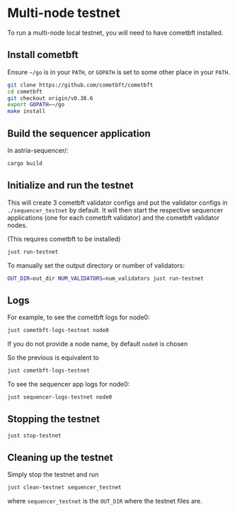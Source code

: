 # Multi-node testnet

To run a multi-node local testnet, you will need to have cometbft installed.

## Install cometbft

Ensure `~/go` is in your `PATH`, or `GOPATH` is set to some other place in your
`PATH`.

```sh
git clone https://github.com/cometbft/cometbft
cd cometbft
git checkout origin/v0.38.6
export GOPATH=~/go
make install
```

## Build the sequencer application

In astria-sequencer/:

```sh
cargo build
```

## Initialize and run the testnet

This will create 3 cometbft validator configs and put the validator configs in
`./sequencer_testnet` by default. It will then start the respective sequencer
applications (one for each cometbft validator) and the cometbft validator nodes.

(This requires cometbft to be installed)

```sh
just run-testnet
```

To manually set the output directory or number of validators:

```sh
OUT_DIR=out_dir NUM_VALIDATORS=num_validators just run-testnet 
```

## Logs

For example, to see the cometbft logs for node0:

```sh
just cometbft-logs-testnet node0
```

If you do not provide a node name, by default `node0` is chosen

So the previous is equivalent to

```sh
just cometbft-logs-testnet
```

To see the sequencer app logs for node0:

```sh
just sequencer-logs-testnet node0
```

## Stopping the testnet

```sh
just stop-testnet
```

## Cleaning up the testnet

Simply stop the testnet and run

```sh
just clean-testnet sequencer_testnet
```

where `sequencer_testnet` is the `OUT_DIR` where the testnet files are.
